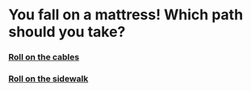 # You fall on a mattress! Which path should you take?

### [Roll on the cables](cable.md)
### [Roll on the sidewalk](sewer.md)